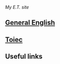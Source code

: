 *My E.T. site*


## [General English](English/general)

## [Toiec](English/toiec)

## Useful links

